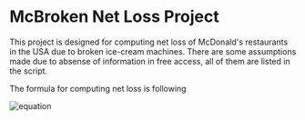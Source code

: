 # McBroken Net Loss Project

This project is designed for computing net loss of McDonald's 
restaurants in the USA due to broken ice-cream machines.
There are some assumptions made due to absense of information in free access,
all of them are listed in the script.

The formula for computing net loss is following

![equation](https://latex.codecogs.com/svg.image?NetLoss&space;=&space;\frac{NumberOfHoursWithBrokenMachinesAmongAllRestaurants}{24}&space;\times&space;\frac{NumberOfVisitorsPerDayInTheUSA&space;\times&space;PercentageOfPeopleWhoOrderedDesert&space;\times&space;PercentageOfIceCreamAmongDeserts&space;\times&space;OneIceCreamNetIncome}{NumberOfRestaurantsInTheUSA})
